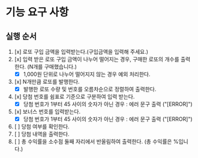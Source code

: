 # 기능 요구 사항

## 실행 순서 

1. [x] 로또 구입 금액을 입력받는다.(구입금액을 입력해 주세요.)
2. [x] 입력 받은 로또 구입 금액이 나누어 떨어지는 경우, 구매한 로또의 개수를 출력한다. (N개를 구매했습니다.)
    * [x] 1,000원 단위로 나누어 떨어지지 않는 경우 예외 처리한다.
3. [x] N개만큼 로또를 발행한다.
    * [x] 발행한 로또 수량 및 번호를 오름차순으로 정렬하여 출력한다.
4. [x] 당첨 번호를 쉼표로 기준으로 구분하여 입력 받는다.
    * [x] 당첨 번호가 1부터 45 사이의 숫자가 아닌 경우 : 에러 문구 출력 ("[ERROR]")
5. [x] 보너스 번호를 입력받는다.
    * [x] 당첨 번호가 1부터 45 사이의 숫자가 아닌 경우 : 에러 문구 출력 ("[ERROR]")
6. [ ] 당첨 여부를 확인한다.
7. [ ] 당첨 내역을 출력한다.
8. [ ] 총 수익률을 소수점 둘째 자리에서 반올림하여 출력한다. (총 수익률은 %입니다.)